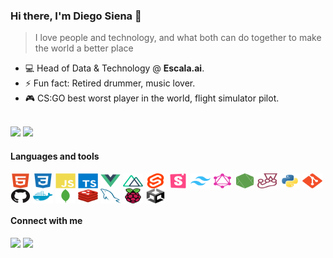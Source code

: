 ### Hi there, I'm Diego Siena 👋
> I love people and technology, and what both can do together to make the world a better place

- 💻 Head of Data & Technology @ **Escala.ai**.
- ⚡ Fun fact: Retired drummer, music lover.
- 🎮 CS:GO best worst player in the world, flight simulator pilot.

<br>
<div>
  <img height="180em" src="https://github-readme-stats.vercel.app/api?username=diegosiena&show_icons=true&include_all_commits=true&count_private=true"/>
  <img height="180em" src="https://github-readme-stats.vercel.app/api/top-langs/?username=diegosiena&layout=compact&langs_count=8"/>
</div>

#### Languages and tools
<div style="display: inline_block">
  <img align="center" height="24" width="32" src="https://raw.githubusercontent.com/devicons/devicon/master/icons/html5/html5-plain.svg">
  <img align="center" height="24" width="32" src="https://raw.githubusercontent.com/devicons/devicon/master/icons/css3/css3-plain.svg">
  <img align="center" height="24" width="32" src="https://raw.githubusercontent.com/devicons/devicon/master/icons/javascript/javascript-plain.svg">
  <img align="center" height="24" width="32" src="https://raw.githubusercontent.com/devicons/devicon/master/icons/typescript/typescript-plain.svg">
  <img align="center" height="24" width="32" src="https://raw.githubusercontent.com/devicons/devicon/master/icons/vuejs/vuejs-original.svg">
  <img align="center" height="24" width="32" src="https://raw.githubusercontent.com/devicons/devicon/master/icons/nuxtjs/nuxtjs-original.svg">
  <img align="center" height="24" width="32" src="https://raw.githubusercontent.com/devicons/devicon/master/icons/svelte/svelte-original.svg">
  <img align="center" height="24" width="32" src="https://raw.githubusercontent.com/devicons/devicon/master/icons/storybook/storybook-original.svg">
  <img align="center" height="24" width="32" src="https://raw.githubusercontent.com/devicons/devicon/master/icons/tailwindcss/tailwindcss-plain.svg">
  <img align="center" height="24" width="32" src="https://raw.githubusercontent.com/devicons/devicon/master/icons/graphql/graphql-plain.svg">
  <img align="center" height="24" width="32" src="https://raw.githubusercontent.com/devicons/devicon/master/icons/nodejs/nodejs-plain.svg">
  <img align="center" height="24" width="32" src="https://raw.githubusercontent.com/devicons/devicon/master/icons/jest/jest-plain.svg">
  <img align="center" height="24" width="32" src="https://raw.githubusercontent.com/devicons/devicon/master/icons/python/python-original.svg">
  <img align="center" height="24" width="32" src="https://raw.githubusercontent.com/devicons/devicon/master/icons/git/git-plain.svg">
  <img align="center" height="24" width="32" src="https://raw.githubusercontent.com/devicons/devicon/master/icons/github/github-original.svg">
  <img align="center" height="24" width="32" src="https://raw.githubusercontent.com/devicons/devicon/master/icons/docker/docker-plain.svg">
  <img align="center" height="24" width="32" src="https://raw.githubusercontent.com/devicons/devicon/master/icons/mongodb/mongodb-plain.svg">
  <img align="center" height="24" width="32" src="https://raw.githubusercontent.com/devicons/devicon/master/icons/redis/redis-original.svg">
  <img align="center" height="24" width="32" src="https://raw.githubusercontent.com/devicons/devicon/master/icons/mysql/mysql-plain.svg">
  <img align="center" height="24" width="32" src="https://raw.githubusercontent.com/devicons/devicon/master/icons/raspberrypi/raspberrypi-original.svg">
  <img align="center" height="24" width="32" src="https://raw.githubusercontent.com/devicons/devicon/master/icons/unity/unity-original.svg">
</div>

#### Connect with me
<a href="https://www.linkedin.com/in/diegosiena" target="_blank"><img src="https://img.shields.io/badge/-LinkedIn-%230077B5?style=for-the-badge&logo=linkedin&logoColor=white" target="_blank"></a> 
<a href="mailto:dgosna@gmail.com"><img src="https://img.shields.io/badge/Gmail-D14836?style=for-the-badge&logo=gmail&logoColor=white" target="_blank"></a> 
<br>
